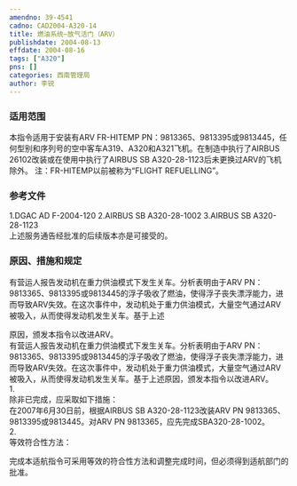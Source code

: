 ```yaml
---
amendno: 39-4541  
cadno: CAD2004-A320-14  
title: 燃油系统—放气活门（ARV）  
publishdate: 2004-08-13  
effdate: 2004-08-16  
tags: ["A320"]  
pns: []  
categories: 西南管理局  
author: 李锐  
---
```

  
### 适用范围  
本指令适用于安装有ARV FR-HITEMP PN：9813365、9813395或9813445，任何型别和序列号的空中客车A319、A320和A321飞机。在制造中执行了AIRBUS 26102改装或在使用中执行了AIRBUS SB A320-28-1123后未更换过ARV的飞机除外。 注：FR-HITEMP以前被称为“FLIGHT REFUELLING”。  
  
<!--more-->  
### 参考文件  
1.DGAC AD F-2004-120 2.AIRBUS SB A320-28-1002 3.AIRBUS SB A320-28-1123  
上述服务通告经批准的后续版本亦是可接受的。  
  
### 原因、措施和规定  
有营运人报告发动机在重力供油模式下发生关车。分析表明由于ARV PN：9813365、9813395或9813445的浮子吸收了燃油，使得浮子丧失漂浮能力，进而导致ARV失效。在这次事件中，发动机处于重力供油模式，大量空气通过ARV被吸入，从而使得发动机发生关车。基于上述  
  
原因，颁发本指令以改进ARV。  
有营运人报告发动机在重力供油模式下发生关车。分析表明由于ARV PN：9813365、9813395或9813445的浮子吸收了燃油，使得浮子丧失漂浮能力，进而导致ARV失效。在这次事件中，发动机处于重力供油模式，大量空气通过ARV被吸入，从而使得发动机发生关车。基于上述原因，颁发本指令以改进ARV。  
1.  
除非已完成，应采取如下措施：  
在2007年6月30日前，根据AIRBUS SB A320-28-1123改装ARV PN 9813365、9813395或9813445。对ARV PN 9813365，应先完成SBA320-28-1002。  
2.  
等效符合性方法：  
  
完成本适航指令可采用等效的符合性方法和调整完成时间，但必须得到适航部门的批准。  
